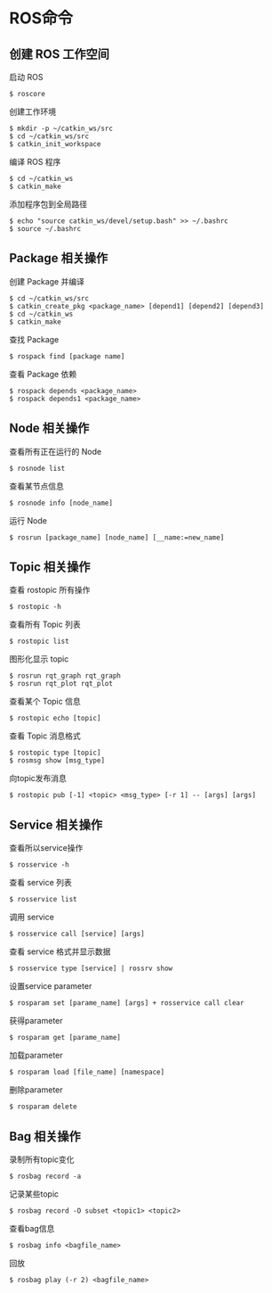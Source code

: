 # ROS命令

## 创建 ROS 工作空间

启动 ROS

```text
$ roscore
```

创建工作环境

```text
$ mkdir -p ~/catkin_ws/src
$ cd ~/catkin_ws/src
$ catkin_init_workspace
```

编译 ROS 程序

```text
$ cd ~/catkin_ws
$ catkin_make
```

添加程序包到全局路径

```text
$ echo "source catkin_ws/devel/setup.bash" >> ~/.bashrc
$ source ~/.bashrc
```

## Package 相关操作

创建 Package 并编译

```text
$ cd ~/catkin_ws/src
$ catkin_create_pkg <package_name> [depend1] [depend2] [depend3]
$ cd ~/catkin_ws
$ catkin_make
```

查找 Package

```text
$ rospack find [package name]
```

查看 Package 依赖

```text
$ rospack depends <package_name>
$ rospack depends1 <package_name>
```

## Node 相关操作

查看所有正在运行的 Node

```text
$ rosnode list
```

查看某节点信息

```text
$ rosnode info [node_name]
```

运行 Node

```text
$ rosrun [package_name] [node_name] [__name:=new_name]
```

## Topic 相关操作

查看 rostopic 所有操作

```text
$ rostopic -h
```

查看所有 Topic 列表

```text
$ rostopic list
```

图形化显示 topic

```text
$ rosrun rqt_graph rqt_graph
$ rosrun rqt_plot rqt_plot
```

查看某个 Topic 信息

```text
$ rostopic echo [topic]
```

查看 Topic 消息格式

```text
$ rostopic type [topic]
$ rosmsg show [msg_type]
```

向topic发布消息

```text
$ rostopic pub [-1] <topic> <msg_type> [-r 1] -- [args] [args]
```

## Service 相关操作

查看所以service操作

```text
$ rosservice -h
```

查看 service 列表

```text
$ rosservice list
```

调用 service

```text
$ rosservice call [service] [args]
```

查看 service 格式并显示数据

```text
$ rosservice type [service] | rossrv show
```

设置service parameter

```text
$ rosparam set [parame_name] [args] + rosservice call clear
```

获得parameter

```text
$ rosparam get [parame_name]
```

加载parameter

```text
$ rosparam load [file_name] [namespace]
```

删除parameter

```text
$ rosparam delete
```

## Bag 相关操作

录制所有topic变化

```text
$ rosbag record -a
```

记录某些topic

```text
$ rosbag record -O subset <topic1> <topic2>
```

查看bag信息

```text
$ rosbag info <bagfile_name>
```

回放

```text
$ rosbag play (-r 2) <bagfile_name>
```

